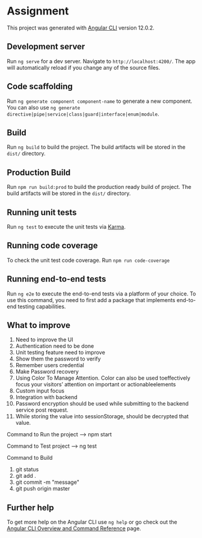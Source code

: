 # Assignment

This project was generated with [Angular CLI](https://github.com/angular/angular-cli) version 12.0.2.

## Development server

Run `ng serve` for a dev server. Navigate to `http://localhost:4200/`. The app will automatically reload if you change any of the source files.

## Code scaffolding

Run `ng generate component component-name` to generate a new component. You can also use `ng generate directive|pipe|service|class|guard|interface|enum|module`.

## Build

Run `ng build` to build the project. The build artifacts will be stored in the `dist/` directory.

## Production Build

Run `npm run build:prod` to build the production ready build of project. The build artifacts will be stored in the `dist/` directory.

## Running unit tests

Run `ng test` to execute the unit tests via [Karma](https://karma-runner.github.io).

## Running code coverage

To check the unit test code coverage.
Run `npm run code-coverage`

## Running end-to-end tests

Run `ng e2e` to execute the end-to-end tests via a platform of your choice. To use this command, you need to first add a package that implements end-to-end testing capabilities.

## What to improve
1. Need to improve the UI
2. Authentication need to be done
3. Unit testing feature need to improve
4. Show them the password to verify
5. Remember users credential
6. Make Password recovery
7. Using Color To Manage Attention. Color can also be used toeffectively focus your visitors’ attention on important or actionableelements
8. Custom input focus
9. Integration with backend
10. Password encryption should be used while submitting to the backend service post request.
11. While storing the value into sessionStorage, should be decrypted that value.

<!-- Run the project -->
Command to Run the project --> npm start

<!-- Test project -->
Command to Test project --> ng test

<!-- Build Steps -->
Command to Build
1. git status
2. git add .
3. git commit -m "message"
4. git push origin master


## Further help

To get more help on the Angular CLI use `ng help` or go check out the [Angular CLI Overview and Command Reference](https://angular.io/cli) page.

